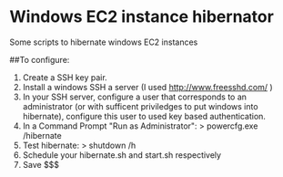 # Windows EC2 instance hibernator
Some scripts to hibernate windows EC2 instances

##To configure:

1. Create a SSH key pair.
2. Install a windows SSH a server (I used http://www.freesshd.com/ )
3. In your SSH server, configure a user that corresponds to an administrator (or with sufficent priviledges to put windows into hibernate), configure this user to used key based authentication.
4. In a Command Prompt "Run as Administrator": > powercfg.exe /hibernate
5. Test hibernate: > shutdown /h
6. Schedule your hibernate.sh and start.sh respectively
7. Save $$$
